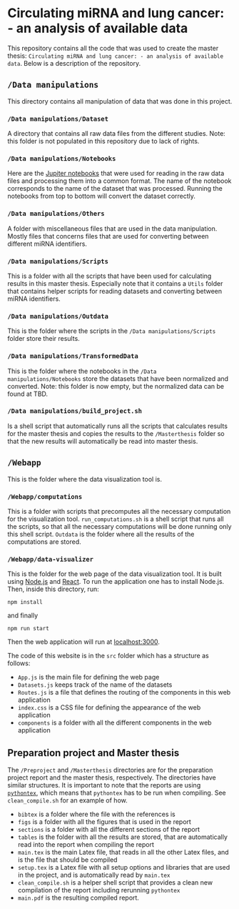 # Circulating miRNA and lung cancer: - an analysis of available data

This repository contains all the code that was used to create the master thesis: `Circulating miRNA and lung cancer: - an analysis of available data`. Below is a description of the repository.

## `/Data manipulations`

This directory contains all manipulation of data that was done in this project.

### `/Data manipulations/Dataset`

A directory that contains all raw data files from the different studies. Note: this folder is not populated in this repository due to lack of rights.

### `/Data manipulations/Notebooks`

Here are the [Jupiter notebooks](https://jupyter.org/) that were used for reading in the raw data files and processing them into a common format. The name of the notebook corresponds to the name of the dataset that was processed. Running the notebooks from top to bottom will convert the dataset correctly.

### `/Data manipulations/Others`

A folder with miscellaneous files that are used in the data manipulation. Mostly files that concerns files that are used for converting between different miRNA identifiers.

### `/Data manipulations/Scripts`

This is a folder with all the scripts that have been used for calculating results in this master thesis. Especially note that it contains a `Utils` folder that contains helper scripts for reading datasets and converting between miRNA identifiers.

### `/Data manipulations/Outdata`

This is the folder where the scripts in the `/Data manipulations/Scripts` folder store their results.

### `/Data manipulations/TransformedData`

This is the folder where the notebooks in the `/Data manipulations/Notebooks` store the datasets that have been normalized and converted. Note: this folder is now empty, but the normalized data can be found at TBD.

### `/Data manipulations/build_project.sh`

Is a shell script that automatically runs all the scripts that calculates results for the master thesis and copies the results to the `/Masterthesis` folder so that the new results will automatically be read into master thesis.

## `/Webapp`

This is the folder where the data visualization tool is.

### `/Webapp/computations`

This is a folder with scripts that precomputes all the necessary computation for the visualization tool. `run_computations.sh` is a shell script that runs all the scripts, so that all the necessary computations will be done running only this shell script. `Outdata` is the folder where all the results of the computations are stored.

### `/Webapp/data-visualizer`

This is the folder for the web page of the data visualization tool. It is built using [Node.js](https://nodejs.org/en/) and [React](https://reactjs.org/). To run the application one has to install Node.js. Then, inside this directory, run:

`npm install`

and finally

`npm run start`

Then the web application will run at [localhost:3000](https://localhost:3000).

The code of this website is in the `src` folder which has a structure as follows:
- `App.js` is the main file for defining the web page
- `Datasets.js` keeps track of the name of the datasets
- `Routes.js` is a file that defines the routing of the components in this web application
- `index.css` is a CSS file for defining the appearance of the web application
- `components` is a folder with all the different components in the web application

## Preparation project and Master thesis

The `/Preproject` and `/Masterthesis` directories are for the preparation project report and the master thesis, respectively. The directories have similar structures. It is important to note that the reports are using [`pythontex`](https://github.com/gpoore/pythontex), which means that `pythontex` has to be run when compiling. See `clean_compile.sh` for an example of how.

- `bibtex` is a folder where the file with the references is
- `figs` is a folder with all the figures that is used in the report
- `sections` is a folder with all the different sections of the report
- `tables` is the folder with all the results are stored, that are automatically read into the report when compiling the report
- `main.tex` is the main Latex file, that reads in all the other Latex files, and is the file that should be compiled
- `setup.tex` is a Latex file with all setup options and libraries that are used in the project, and is automatically read by `main.tex`
- `clean_compile.sh` is a helper shell script that provides a clean new compilation of the report including rerunning `pythontex`
- `main.pdf` is the resulting compiled report.

